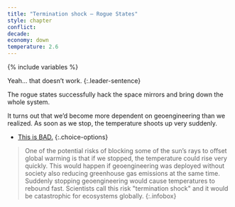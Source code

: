 ```yaml
---
title: "Termination shock – Rogue States"
style: chapter
conflict: 
decade: 
economy: down
temperature: 2.6
---
```


{% include variables %}

Yeah… that doesn’t work. 
{:.leader-sentence}

The rogue states successfully hack the space mirrors and bring down the whole system.

It turns out that we’d become more dependent on geoengineering than we realized. As soon as we stop, the temperature shoots up very suddenly.

- [This is BAD.](chapter_zoonotic-pandemic.html)
{:.choice-options}

> One of the potential risks of blocking some of the sun’s rays to offset global warming is that if we stopped, the temperature could rise very quickly. This would happen if geoengineering was deployed without society also reducing greenhouse gas emissions at the same time. Suddenly stopping geoengineering would cause temperatures to rebound fast. Scientists call this risk "termination shock" and it would be catastrophic for ecosystems globally.
{:.infobox}

